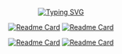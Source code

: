 <div align="center">

  [![Typing SVG](https://readme-typing-svg.demolab.com?font=Fira+Code&duration=1500&pause=500&color=F7BE3F&background=44B0FF00&center=true&vCenter=true&multiline=true&width=500&height=100&lines=Simplicity;is+the+soul;of+efficiency)](https://git.io/typing-svg)

  [![Readme Card](https://github-readme-stats.vercel.app/api/pin/?username=elitewise&repo=secrets-flagger&theme=tokyonight&border_radius=10)](https://github.com/EliteWise/secrets-flagger) [![Readme Card](https://github-readme-stats.vercel.app/api/pin/?username=elitewise&repo=windows-emulator-launcher&theme=tokyonight&border_radius=10)](https://github.com/EliteWise/windows-emulator-launcher)

   [![Readme Card](https://github-readme-stats.vercel.app/api/pin/?username=elitewise&repo=experience-viewer&theme=tokyonight&border_radius=10)](https://github.com/EliteWise/experience-viewer) [![Readme Card](https://github-readme-stats.vercel.app/api/pin/?username=elitewise&repo=immersive-bleeding&theme=tokyonight&border_radius=10)](https://github.com/EliteWise/immersive-bleeding)

  <!---[![Typing SVG](https://readme-typing-svg.demolab.com?font=Courier+New&duration=3500&pause=5000&color=F79A0C&center=true&width=435&lines=Current+Project+I'm+working+on%3A)](https://git.io/typing-svg)
  
  [![Top Langs](https://github-readme-stats.vercel.app/api/top-langs/?username=elitewise&layout=compact&theme=tokyonight&border_radius=10&langs_count=10&card_width=350)](https://github.com/EliteWise)
  
  [![Anurag's GitHub stats](https://github-readme-stats.vercel.app/api?username=elitewise&custom_title=GitHub&nbsp;Commits&#8205;&#8205;&#8205;&#8205;&#8205;&#8205;&#8205;&#8205;&#8205;&#8205;&#8205;&#8205;&#8205;&#8205;&#8205;&#8205;&#8205;&#8205;&#8205;&count_private=true&show_icons=true&theme=tokyonight&hide=contribs,prs,issues,stars&hide_rank=true&line_height=30&border_radius=10)](https://github.com/EliteWise)

   [![Ashutosh's github activity graph](https://activity-graph.herokuapp.com/graph?username=elitewise&theme=react-dark&radius=10&area=true&custom_title=Contribution%20Graph)](https://github.com/EliteWise) -->
  
  <!---<a href="https://github.com/EliteWise">
    <img src="https://skillicons.dev/icons?i=java,spring,py,nodejs,django,selenium,cs,bots" />
  </a> -->
  
</div>


